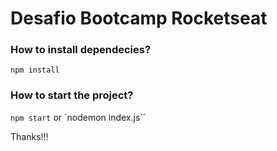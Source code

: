 # Desafio Bootcamp Rocketseat

### How to install dependecies?

`npm install`

### How to start the project?

`npm start` or `nodemon index.js``

Thanks!!!
